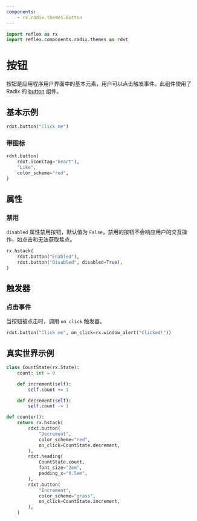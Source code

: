 ```yaml
---
components:
    - rx.radix.themes.Button
---
```


```python exec
import reflex as rx
import reflex.components.radix.themes as rdxt
```
 
# 按钮

按钮是应用程序用户界面中的基本元素，用户可以点击触发事件。此组件使用了 Radix 的 [button](https://radix-ui.com/primitives/docs/components/button) 组件。

## 基本示例

```python demo
rdxt.button("Click me")
```

### 带图标

```python demo
rdxt.button(
    rdxt.icon(tag="heart"),
    "Like",
    color_scheme="red",
)
```

## 属性

### 禁用

`disabled` 属性禁用按钮，默认值为 `False`。禁用的按钮不会响应用户的交互操作，如点击和无法获取焦点。

```python demo
rx.hstack(
    rdxt.button("Enabled"),
    rdxt.button("Disabled", disabled=True),
)
```

## 触发器

### 点击事件

当按钮被点击时，调用 `on_click` 触发器。

```python demo
rdxt.button("Click me", on_click=rx.window_alert("Clicked!"))
```

## 真实世界示例

```python demo exec
class CountState(rx.State):
    count: int = 0

    def increment(self):
        self.count += 1

    def decrement(self):
        self.count -= 1

def counter():
    return rx.hstack(
        rdxt.button(
            "Decrement",
            color_scheme="red",
            on_click=CountState.decrement,
        ),
        rdxt.heading(
            CountState.count,
            font_size="2em",
            padding_x="0.5em",
        ),
        rdxt.button(
            "Increment",
            color_scheme="grass",
            on_click=CountState.increment,
        ),
    )

```

